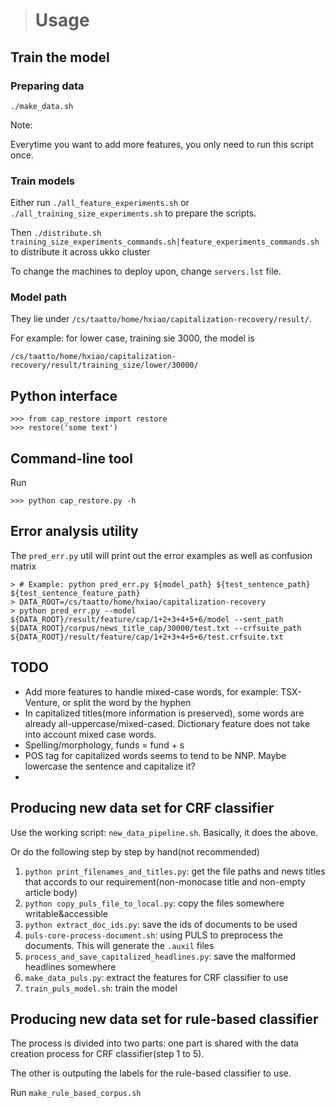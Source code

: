 ># Usage

## Train the model

### Preparing data


    ./make_data.sh


Note:

Everytime you want to add more features, you only need to run this script once.

### Train models

Either run `./all_feature_experiments.sh` or `./all_training_size_experiments.sh` to prepare the scripts.

Then `./distribute.sh training_size_experiments_commands.sh|feature_experiments_commands.sh` to distribute it across ukko cluster

To change the machines to deploy upon, change `servers.lst` file.

### Model path

They lie under `/cs/taatto/home/hxiao/capitalization-recovery/result/`.

For example: for lower case, training sie 3000, the model is

`/cs/taatto/home/hxiao/capitalization-recovery/result/training_size/lower/30000/`

## Python interface

```
>>> from cap_restore import restore
>>> restore('some text')
```

## Command-line tool

Run 

```
>>> python cap_restore.py -h
```

## Error analysis utility

The `pred_err.py` util will print out the error examples as well as confusion matrix

    > # Example: python pred_err.py ${model_path} ${test_sentence_path} ${test_sentence_feature_path}
	> DATA_ROOT=/cs/taatto/home/hxiao/capitalization-recovery
    > python pred_err.py --model ${DATA_ROOT}/result/feature/cap/1+2+3+4+5+6/model --sent_path ${DATA_ROOT}/corpus/news_title_cap/30000/test.txt --crfsuite_path ${DATA_ROOT}/result/feature/cap/1+2+3+4+5+6/test.crfsuite.txt

## TODO
- Add more features to handle mixed-case words, for example: TSX-Venture, or split the word by the hyphen
- In capitalized titles(more information is preserved), some words are already all-uppercase/mixed-cased. Dictionary feature does not take into account mixed case words.
- Spelling/morphology, funds = fund + s
- POS tag for capitalized words seems to tend to be NNP. Maybe lowercase the sentence and capitalize it?
- 


## Producing new data set for CRF classifier

Use the working script: `new_data_pipeline.sh`. Basically, it does the above.

Or do the following step by step by hand(not recommended)

1. `python print_filenames_and_titles.py`: get the file paths and news titles that accords to our requirement(non-monocase title and non-empty article body)
2. `python copy_puls_file_to_local.py`: copy the files somewhere writable&accessible
3. `python extract_doc_ids.py`: save the ids of documents to be used
4. `puls-core-process-document.sh`: using PULS to preprocess the documents. This will generate the `.auxil` files
5. `process_and_save_capitalized_headlines.py`: save the malformed headlines somewhere
6. `make_data_puls.py`: extract the features for CRF classifier to use
7. `train_puls_model.sh`: train the model

## Producing new data set for rule-based classifier

The process is divided into two parts: one part is shared with the data creation process for CRF classifier(step 1 to 5).

The other is outputing the labels for the rule-based classifier to use.

Run `make_rule_based_corpus.sh`
